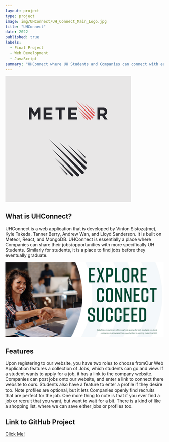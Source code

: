 ```yaml
---
layout: project
type: project
image: img/UHConnect/UH_Connect_Main_Logo.jpg
title: "UHConnect"
date: 2022
published: true
labels:
  - Final Project
  - Web Development
  - JavaScript
summary: "UHConnect where UH Students and Companies can connect with each other."
---
```


<img class="img-fluid" src="../img/UHConnect/meteor-logo.png">

## What is UHConnect?

UHConnect is a web application that is developed by Vinton Sistoza(me), Kyle Takeda, Tanner Berry, Andrew Wan, and Lloyd Sanderson. It is built on Meteor, React, and MongoDB. UHConnect is essentially a place where Companies can share their jobs/opportunities with more specifically UH Students. Similarly for students, it is a place to find jobs before they eventually graduate.

<img class="img-fluid" src="../img/UHConnect/landing_background.jpg">

## Features

Upon registering to our website, you have two roles to choose fromOur Web Application features a collection of Jobs, which students can go and view. If a student wants to apply for a job, it has a link to the company website. Companies can post jobs onto our website, and enter a link to connect there website to ours. Students also have a feature to enter a profile if they desire too. Note profiles are optional, but it lets Companies openly find recruits that are perfect for the job. One more thing to note is that if you ever find a job or recruit that you want, but want to wait for a bit. There is a kind of like a shopping list, where we can save either jobs or profiles too.

## Link to GitHub Project

<a href="https://github.com/uh-connect/uh-connect">Click Me!</a>